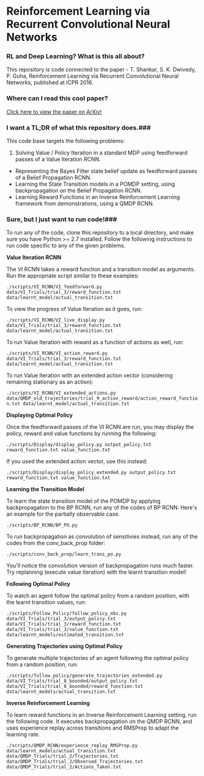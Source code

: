# Reinforcement Learning via Recurrent Convolutional Neural Networks

### RL and Deep Learning? What is this all about? ###
This repository is code connected to the paper - T. Shankar, S. K. Dwivedy, P. Guha, Reinforcement Learning via Recurrent Convolutional Neural Networks, published at ICPR 2016. 

### Where can I read this cool paper? ###
[Click here to view the paper on ArXiv!](https://arxiv.org/abs/1701.02392) 

### I want a TL;DR of what this repository does.###
This code base targets the following problems: 

1. Solving Value / Policy Iteration in a standard MDP using feedforward passes of a Value Iteration RCNN. 
- Representing the Bayes Filter state belief update as feedforward passes of a Belief Propagation RCNN. 
- Learning the State Transition models in a POMDP setting, using backpropagation on the Belief Propagation RCNN. 
- Learning Reward Functions in an Inverse Reinforcement Learning framework from demonstrations, using a QMDP RCNN. 

### Sure, but I just want to run code!### 
To run any of the code, clone this repository to a local directory, and make sure you have Python >= 2.7 installed. Follow the following instructions to run code specific to any of the given problems. 

**Value Iteration RCNN**

The VI RCNN takes a reward function and a transition model as arguments. Run the appropriate script similar to these examples: 

`./scripts/VI_RCNN/VI_feedforward.py data/VI_Trials/trial_3/reward_function.txt data/learnt_model/actual_transition.txt`

To view the progress of Value Iteration as it goes, run: 

`./scripts/VI_RCNN/VI_live_display.py data/VI_Trials/trial_3/reward_function.txt data/learnt_model/actual_transition.txt`

To run Value Iteration with reward as a function of actions as well, run: 

`./scripts/VI_RCNN/VI_action_reward.py data/VI_Trials/trial_3/reward_function.txt data/learnt_model/actual_transition.txt`

To run Value Iteration with an extended action vector (considering remaining stationary as an action): 

`./scripts/VI_RCNN/VI_extended_actions.py data/QMDP_old_trajectories/trial_9_action_reward/action_reward_function.txt data/learnt_model/actual_transition.txt`

**Displaying Optimal Policy**

Once the feedforward passes of the VI RCNN are run, you may display the policy, reward and value functions by running the following:

`./scripts/Display/display_policy.py output_policy.txt reward_function.txt value_function.txt`

If you used the extended action vector, use this instead: 

`./scripts/Display/display_policy_extended.py output_policy.txt reward_function.txt value_function.txt`

**Learning the Transition Model**

To learn the state transition model of the POMDP by applying backpropagation to the BP RCNN, run any of the codes of BP RCNN: Here's an example for the partially observable case. 

`./scripts/BP_RCNN/BP_PO.py` 

To run backpropagation as convolution of sensitivies instead, run any of the codes from the conv_back_prop folder: 

`./scripts/conv_back_prop/learn_trans_po.py`

You'll notice the convolution version of backpropagation runs much faster. Try replanning (execute value iteration) with the learnt transition model! 

**Following Optimal Policy**

To watch an agent follow the optimal policy from a random position, with the learnt transition values, run: 

`./scripts/Follow_Policy/follow_policy_obs.py data/VI_Trials/trial_3/output_policy.txt data/VI_Trials/trial_3/reward_function.txt data/VI_Trials/trial_3/value_function.txt data/learnt_models/estimated_transition.txt`

**Generating Trajectories using Optimal Policy**

To generate multiple trajectories of an agent following the optimal policy from a random position, run: 

`./scripts/follow_policy/generate_trajectories_extended.py data/VI_Trials/trial_8_bounded/output_policy.txt data/VI_Trials/trial_8_bounded/reward_function.txt data/learnt_models/actual_transition.txt`

**Inverse Reinforcement Learning**

To learn reward functions in an Inverse Reinforcement Learning setting, run the following code. It executes backpropagation on the QMDP RCNN, and uses experience replay across transitions and RMSProp to adapt the learning rate.

`./scripts/QMDP_RCNN/experience_replay_RMSProp.py data/learnt_models/actual_transition.txt data/QMDP_Trials/trial_2/Trajectories.txt data/QMDP_Trials/trial_2/Observed_Trajectories.txt data/QMDP_Trials/trial_2/Actions_Taken.txt`

